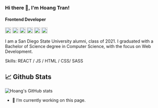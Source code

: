 ### Hi there 👋, I'm Hoang Tran!
#### Frontend Developer 
[<img src='https://cdn.jsdelivr.net/npm/simple-icons@3.0.1/icons/github.svg' alt='github' height='20' >](https://github.com/tdphuochoang)  [<img src='https://cdn.jsdelivr.net/npm/simple-icons@3.0.1/icons/linkedin.svg' alt='linkedin' height='20' >](https://www.linkedin.com/in/tdphuochoang/)  [<img src='https://cdn.jsdelivr.net/npm/simple-icons@3.0.1/icons/facebook.svg' alt='facebook' height='20' >](https://www.facebook.com/tdphuochoang)  [<img src='https://cdn.jsdelivr.net/npm/simple-icons@3.0.1/icons/instagram.svg' alt='instagram' height='20'>](https://www.instagram.com/tdphoang/)  [<img src='https://cdn.jsdelivr.net/npm/simple-icons@3.0.1/icons/twitter.svg' alt='twitter' height='20'>](https://twitter.com/tdphuochoang)  [<img src='https://cdn.jsdelivr.net/npm/simple-icons@3.0.1/icons/youtube.svg' alt='YouTube' height='20'>](https://www.youtube.com/channel/UCB_uUJrCjzLMwj-k-pYwTSA)  

I am a San Diego State University alumni, class of 2021. I graduated with a Bachelor of Science degree in Computer Science, with the focus on Web Development.

Skills: REACT / JS / HTML / CSS/ SASS 



## 📈 Github Stats

![Hoang's GitHub stats](https://github-readme-stats.vercel.app/api?username=tdphuochoang&show_icons=true&theme=great-gatsby)



- 🔭 I’m currently working on this page. 





